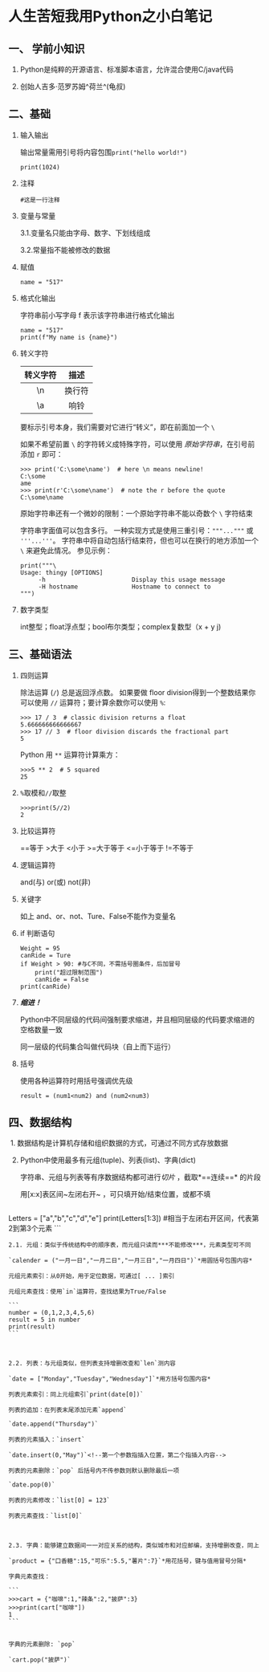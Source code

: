 # 人生苦短我用Python之小白笔记

## 一、 学前小知识

1. Python是纯粹的开源语言、标准脚本语言，允许混合使用C/java代码

2. 创始人吉多·范罗苏姆^荷兰^(龟叔)

   

## 二、基础

1. 输入输出

   输出常量需用引号将内容包围`print("hello world!")`

   ```
   print(1024)
   ```

2. 注释

   ```
   #这是一行注释
   ```

3. 变量与常量

   3.1.变量名只能由字母、数字、下划线组成

   <!--不能以数字开头；不能包含空格；大小写敏感-->

   3.2.常量指不能被修改的数据

4. 赋值

   ```
   name = "517"
   ```

5. 格式化输出

   字符串前小写字母 f 表示该字符串进行格式化输出

   ```
   name = "517"
   print(f"My name is {name}")
   ```

6. 转义字符

   | 转义字符 |  描述  |
   | :------: | :----: |
   |    \n    | 换行符 |
   |    \a    |  响铃  |

   要标示引号本身，我们需要对它进行“转义”，即在前面加一个 `\`

   如果不希望前置 `\` 的字符转义成特殊字符，可以使用 *原始字符串*，在引号前添加 `r` 即可：

   ```
   >>> print('C:\some\name')  # here \n means newline!
   C:\some
   ame
   >>> print(r'C:\some\name')  # note the r before the quote
   C:\some\name
   ```

   原始字符串还有一个微妙的限制：一个原始字符串不能以奇数个 `\` 字符结束

   字符串字面值可以包含多行。 一种实现方式是使用三重引号：`"""..."""` 或 `'''...'''`。 字符串中将自动包括行结束符，但也可以在换行的地方添加一个 `\` 来避免此情况。 参见示例：

   ```
   print("""\
   Usage: thingy [OPTIONS]
        -h                        Display this usage message
        -H hostname               Hostname to connect to
   """)
   ```
   
7. 数字类型

   int整型；float浮点型；bool布尔类型；complex复数型（x + y j)
   
   

## 三、基础语法

1. 四则运算

   除法运算 (`/`) 总是返回浮点数。 如果要做 floor division得到一个整数结果你可以使用 `//` 运算符；要计算余数你可以使用 `%`:

   ```
   >>> 17 / 3  # classic division returns a float
   5.666666666666667
   >>> 17 // 3  # floor division discards the fractional part
   5
   ```
   
   Python 用 `**` 运算符计算乘方：
   
   ```
   >>>5 ** 2  # 5 squared
   25
   ```
   
2. `%`取模和`//`取整

   ```
   >>>print(5//2)
   2
   ```

3. 比较运算符

   ==等于   >大于   <小于   >=大于等于   <=小于等于  !=不等于

4. 逻辑运算符

   and(与)  or(或)  not(非)

5. 关键字

   如上 and、or、not、Ture、False不能作为变量名

6. if 判断语句

   ```
   Weight = 95
   canRide = Ture
   if Weight > 90: #与C不同，不需括号圈条件，后加冒号
       print("超过限制范围")
       canRide = False
   print(canRide)
   ```

7. ***缩进！***

   Python中不同层级的代码间强制要求缩进，并且相同层级的代码要求缩进的空格数量一致   

   同一层级的代码集合叫做代码块（自上而下运行）

8. 括号

   使用各种运算符时用括号强调优先级

   `result = (num1<num2) and (num2<num3)`



## 四、数据结构

​	1. 数据结构是计算机存储和组织数据的方式，可通过不同方式存放数据

 2. Python中使用最多有元组(tuple)、列表(list)、字典(dict)

    字符串、元组与列表等有序数据结构都可进行*切片* ，截取*==连续==* 的片段

    用[x:x]表区间~左闭右开~ <!--（第一位以0开始）-->，可只填开始/结束位置，或都不填

    ```
Letters = ["a","b","c","d","e"]
    print(Letters[1:3]) #相当于左闭右开区间，代表第2到第3个元素
    ```
    
    
    
    2.1. 元组：类似于传统结构中的顺序表，而元组只读而***不能修改***，元素类型可不同
    
    `calender = ("一月一日","一月二日","一月三日","一月四日")`*用圆括号包围内容*
    
    元组元素索引：从0开始，用于定位数据，可通过[ ... ]索引
    
    元组元素查找：使用`in`运算符，查找结果为True/False
    
    ```
    number = (0,1,2,3,4,5,6)
    result = 5 in number
    print(result)
    ```
    
    
    
    2.2. 列表：与元组类似，但列表支持增删改查和`len`测内容
    
    `date = ["Monday","Tuesday","Wednesday"]`*用方括号包围内容*
    
    列表元素索引：同上元组索引`print(date[0])`
    
    列表的追加：在列表末尾添加元素`append`
    
    `date.append("Thursday")`
    
    列表的元素插入：`insert`
    
    `date.insert(0,"May")`<!--第一个参数指插入位置，第二个指插入内容-->
    
    列表的元素删除：`pop` 后括号内不传参数则默认删除最后一项
    
    `date.pop(0)`
    
    列表的元素修改：`list[0] = 123`
    
    列表元素查找：`list[0]`
    
    
    
    2.3. 字典：能够建立数据间一一对应关系的结构，类似城市和对应邮编，支持增删改查，同上
    
    `product = {"口香糖":15,"可乐":5.5,"薯片":7}`*用花括号，键与值用冒号分隔*
    
    字典元素查找：
    
    ```
    >>>cart = {"咖啡":1,"辣条":2,"披萨":3}
    >>>print(cart["咖啡"])
    1
    ```
    
    
    字典的元素删除: `pop`
    
    `cart.pop("披萨")`

